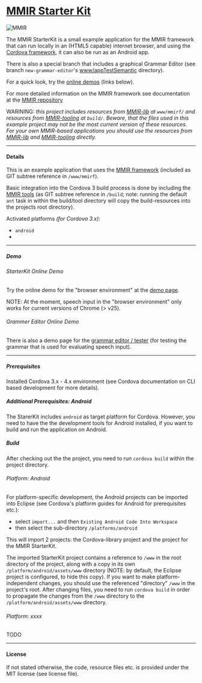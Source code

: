 [MMIR Starter Kit][0]
===========

![MMIR](https://github.com/mmig/mmir-starter-kit/blob/master/platforms/android/res/drawable-xhdpi/icon.png "MMIR logo")

The MMIR StarterKit is a small example application for the MMIR framework that can run locally in an (HTML5 capable)
internet browser, and using the [Cordova framework][1], it can also be run as an Android app. 

There is also a special branch that includes a graphical Grammar Editor (see branch `new-grammar-editor`'s [www/appTestSemantic][11] directory). 


For a quick look, try the [online demos](#demo) (links below).


For more detailed information on the MMIR framework see documentation at the [MMIR repository][8] 

WARINING: _this project includes resources from [MMIR-lib][4] at `www/mmirf/` and
          resources from [MMIR-tooling][5] at `build/`. Beware, that the files used in this
          example project may not be the most current version of these resources.
          For your own MMIR-based applications you should use the resources from
          [MMIR-lib][4] and [MMIR-tooling][5] directly._

----

#### Details

This is an example application that uses the [MMIR framework][4] (included as GIT subtree reference in ```/www/mmirf```).

Basic integration into the Cordova 3 build process is done by including the [MMIR tools][5]
(as GIT subtree reference in ```/build```; note: running the default ```ant``` task in within the build/tool directory will
copy the build-resources into the projects root directory).

Activated platforms _(for Cordova 3.x)_:
 * `android`
 * 

----

##### Demo

###### StarterKit Online Demo
Try the online demo for the "browser environment" at the [demo page][9]. 

NOTE: At the moment, speech input in the "browser environment" only works for current versions of Chrome (> v25).

###### Grammer Editor Online Demo
There is also a demo page for the [grammar editor / tester][10] (for testing the grammar that is used for evaluating speech input).



----

##### Prerequisites

Installed Cordova 3.x - 4.x environment (see Cordova documentation on CLI based development for more details).

##### Additional Prerequisites: Android

The StarerKit includes `android` as target platform for Cordova. However, you need to have the the 
development tools for Android installed, if you want to build and run the application on Android.

##### Build

After checking out the the project, you need to run ```cordova build``` within the project directory. 


###### Platform: Android

For platform-specific development, the Android projects can be imported into Eclipse (see
Cordova's platform guides for Android for prerequisites etc.):

 * select ```import...``` and then ```Existing Android Code Into Workspace```
 * then select the sub-directory ```/platforms/android```

This will import 2 projects: the Cordova-library project and the project for the MMIR StarterKit.

The imported StarterKit project contains a reference to ```/www``` in the root directory of the project,
along with a copy in its own ```/platform/android/assets/www``` directory (NOTE: by default, the Eclipse 
project is configured, to hide this copy).
If you want to make platform-independent changes, you should use the referenced "directory" ```/www```
in the project's root.
After changing files, you need to run ```cordova build``` in order to propagate the changes
from the ```/www``` directory to the ```/platform/android/assets/www``` directory.


###### Platform: xxxx

TODO

----

#### License
If not stated otherwise, the code, resource files etc. is provided under the MIT license (see license file).

 [0]: https://github.com/mmig/mmir-starter-kit
 [1]: http://cordova.apache.org/
 [4]: https://github.com/mmig/mmir-lib
 [5]: https://github.com/mmig/mmir-tooling
 [6]: https://github.com/mmig/mmir-plugin-scionqueue
 [8]: https://github.com/mmig/mmir
 [9]: http://mmig.github.io/mmir-starter-kit/www
[10]: http://mmig.github.io/mmir-starter-kit/www/testSemanticInterpreter.html
[11]: https://github.com/mmig/mmir-starter-kit/tree/new-grammar-editor/www/appTestSemantic